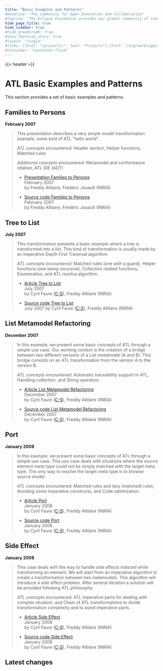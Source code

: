 ```yaml
---
title: "Basic Examples and Patterns"
#headline: "The Community for Open Innovation and Collaboration"
#tagline: "The Eclipse Foundation provides our global community of individuals and organizations with a mature, scalable, and business-friendly environment for open source software collaboration and innovation."
hide_page_title: true
hide_sidebar: true
#hide_breadcrumb: true
#show_featured_story: true
#layout: "single"
#links: [[href: "/projects/", text: "Projects"],[href: "/org/workinggroups/", text: "Working Group"],[href: "/membership/", text: "Members"],[href: "/org/value", text: "Business Value"]]
#container: "container-fluid"
---
```


{{< header >}}

# ATL Basic Examples and Patterns

This section provides a set of basic examples and patterns.

## Families to Persons

**February 2007**

> This presentation describes a very simple model transformation example, some kind of ATL "hello world".
> 
> *ATL concepts encountered:* Header section, Helper functions, Matched rules
> 
> *Additional concepts encountered:* Metamodel and conformance relation, ATL IDE (ADT)
> * [Presentation Families to Persons](../old/ATLUseCase_Families2Persons.pdf) \
>   February 2007 \
>   by Freddy Allilaire, Frédéric Jouault (INRIA)
>
> * [Source code Families to Persons](../../atltransformations/Families2Persons/Families2Persons.zip) \
>   February 2007 \
>   by Freddy Allilaire, Frédéric Jouault (INRIA) 

## Tree to List

**July 2007**

> This transformation presents a basic example where a tree is transformed into a list. This kind of transformation is usually made by an imperative Depth First Traversal algorithm.
> 
> *ATL concepts encountered:* Matched rules (one with a guard), Helper functions (one being recursive), Collection related functions, Enumeration, and ATL resolve algorithm.
> 
>  * [Article Tree to List](tree2list/) \
>    July 2007 \
>    by Cyril Faure ([C-S](http://www.c-s.fr/)), Freddy Allilaire (INRIA)
> 
>  * [Source code Tree to List](../../atltransformations/Tree2List/Tree2List.zip) \
>    July 2007
>    by Cyril Faure ([C-S](http://www.c-s.fr/)), Freddy Allilaire (INRIA)

## List Metamodel Refactoring

**December 2007**

> In this example, we present some basic concepts of ATL through a simple use case. Our working context is the creation of a bridge between two different versions of a List metamodel (A and B). This bridge consists on an ATL transformation from the version A to the version B.
> 
> *ATL concepts encountered:* Automatic traceability support in ATL, Handling collection, and String operation.
> 
>   * [Article List Metamodel Refactoring](listmetamodelrefactoring/) \
>     December 2007 \
>     by Cyril Faure ([C-S](http://www.c-s.fr/)), Freddy Allilaire (INRIA)
> 
>   * [Source code List Metamodel Refactoring](../../atltransformations/ListMetamodelRefactoring/ListMetamodelRefactoring.zip) \
>     December 2007 \
>     by Cyril Faure ([C-S](http://www.c-s.fr/)), Freddy Allilaire (INRIA)

## Port

**January 2008**

> In this example, we present some basic concepts of ATL through a simple use case. This use case deals with situations where the source element meta type could not be simply matched with the target meta type. The only way to resolve the target meta type is to browse source model.
> 
> *ATL concepts encountered:* Matched rules and lazy (matched) rules, Avoiding some imperative constructs, and Code optimization.
> 
>  * [Article Port](port/) \
>    January 2008 \
>    by Cyril Faure ([C-S](http://www.c-s.fr/)), Freddy Allilaire (INRIA)
> 
>  * [Source code Port](../../atltransformations/Port/Port.zip) \
>    January 2008 \
>    by Cyril Faure ([C-S](http://www.c-s.fr/)), Freddy Allilaire (INRIA)

## Side Effect

**January 2008**

> This case deals with the way to handle side effects induced while transforming an element. We will start from an imperative algorithm to create a transformation between two metamodels. This algorithm will introduce a side effect problem. After several iteration a solution will be provided following ATL philosophy.
> 
> *ATL concepts encountered:* ATL imperative parts for dealing with complex situation, and Chain of ATL transformations to divide transformation complexity and to avoid imperative parts.
> 
>  * [Article Side Effect](sideeffect/) \
>    January 2008 \
>    by Cyril Faure ([C-S](http://www.c-s.fr/)), Freddy Allilaire (INRIA)
> 
>  * [Source code Side Effect](../../atltransformations/SideEffect/SideEffect.zip) \
>    January 2008 \
>    by Cyril Faure ([C-S](http://www.c-s.fr/)), Freddy Allilaire (INRIA) 

## Latest changes

